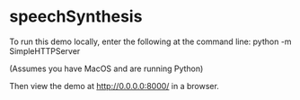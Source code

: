 speechSynthesis
===============

To run this demo locally, enter the following at the command line:
python -m SimpleHTTPServer

(Assumes you have MacOS and are running Python)

Then view the demo at http://0.0.0.0:8000/ in a browser.